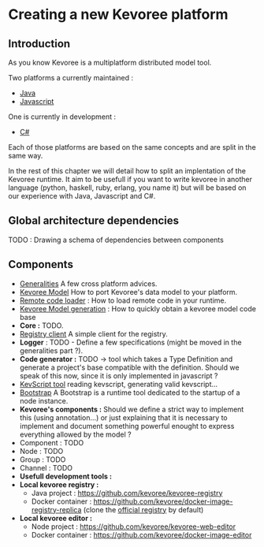 # Creating a new Kevoree platform
## Introduction
As you know Kevoree is a multiplatform distributed model tool.

Two platforms a currently maintained :
 * [Java](https://github.com/dukeboard/kevoree)
 * [Javascript](https://github.com/kevoree/kevoree-js)

One is currently in development :
 * [C#](https://github.com/kevoree/kevoree-dotnet)

Each of those platforms are based on the same concepts and are split in the same way.

In the rest of this chapter we will detail how to split an implentation of the Kevoree runtime. It aim to be usefull if you want to write kevoree in another language (python, haskell, ruby, erlang, you name it) but will be based on our experience with Java, Javascript and C#.

## Global architecture dependencies
TODO : Drawing a schema of dependencies between components

## Components
 * [Generalities](generalities.md) A few cross platform advices.
 * [Kevoree Model](model.md) How to port Kevoree's data model to your platform.
 * [Remote code loader](remote_code_loader.md) : How to load remote code in your runtime.
 * [Kevoree Model generation](model_generator.md) : How to quickly obtain a kevoree model code base
 * **Core :** TODO.
 * [Registry client](registry_client.md) A simple client for the registry.
 * **Logger** : TODO - Define a few specifications (might be moved in the generalities part ?).
 * **Code generator :** TODO -> tool which takes a Type Definition and generate a project's base compatible with the definition. Should we speak of this now, since it is only implemented in javascript ?
 * [KevScript tool](kevscript.md) reading kevscript, generating valid kevscript...
 * [Bootstrap](bootstrap.md) A Bootstrap is a runtime tool dedicated to the startup of a node instance.
 * **Kevoree's components :**
 Should we define a strict way to implement this (using annotation...) or just explaining that it is necessary to implement and document something powerful enought to express everything allowed by the model ?
  * Component : TODO
  * Node : TODO
  * Group : TODO
  * Channel : TODO
 * **Usefull development tools :**
  * **Local kevoree registry :**
    * Java project : https://github.com/kevoree/kevoree-registry
    * Docker container : https://github.com/kevoree/docker-image-registry-replica (clone the [official registry](http://registry.kevoree.org) by default)
  * **Local kevoree editor :**
    * Node project : https://github.com/kevoree/kevoree-web-editor
    * Docker container : https://github.com/kevoree/docker-image-editor
